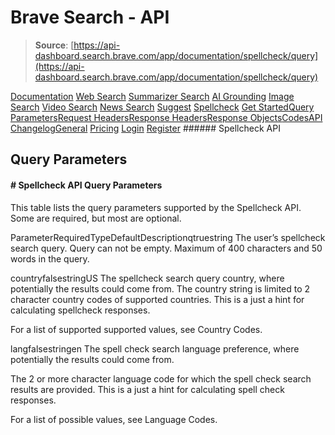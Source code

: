 # Brave Search - API

> **Source**: [https://api-dashboard.search.brave.com/app/documentation/spellcheck/query](https://api-dashboard.search.brave.com/app/documentation/spellcheck/query)


[](https://api-dashboard.search.brave.com/app/dashboard)  [](https://api-dashboard.search.brave.com/app/dashboard)  [Documentation](https://api-dashboard.search.brave.com/app/documentation) [Web Search](https://api-dashboard.search.brave.com/app/documentation/web-search) [Summarizer Search](https://api-dashboard.search.brave.com/app/documentation/summarizer-search) [AI Grounding](https://api-dashboard.search.brave.com/app/documentation/ai-grounding) [Image Search](https://api-dashboard.search.brave.com/app/documentation/image-search) [Video Search](https://api-dashboard.search.brave.com/app/documentation/video-search) [News Search](https://api-dashboard.search.brave.com/app/documentation/news-search) [Suggest](https://api-dashboard.search.brave.com/app/documentation/suggest) [Spellcheck](https://api-dashboard.search.brave.com/app/documentation/spellcheck) [Get Started](https://api-dashboard.search.brave.com/app/documentation/spellcheck/get-started)[Query Parameters](https://api-dashboard.search.brave.com/app/documentation/spellcheck/query)[Request Headers](https://api-dashboard.search.brave.com/app/documentation/spellcheck/request-headers)[Response Headers](https://api-dashboard.search.brave.com/app/documentation/spellcheck/response-headers)[Response Objects](https://api-dashboard.search.brave.com/app/documentation/spellcheck/responses)[Codes](https://api-dashboard.search.brave.com/app/documentation/spellcheck/codes)[API Changelog](https://api-dashboard.search.brave.com/app/documentation/spellcheck/api-changelog)[General](https://api-dashboard.search.brave.com/app/documentation/general) [Pricing](https://api-dashboard.search.brave.com/app/plans)    [Login](https://api-dashboard.search.brave.com/login) [Register](https://api-dashboard.search.brave.com/register) ###### Spellcheck API

 ## Query Parameters

 #### # Spellcheck API Query Parameters

 This table lists the query parameters supported by the Spellcheck API. Some are required, but
    most are optional.

 ParameterRequiredTypeDefaultDescriptionqtruestring The user’s spellcheck search query. Query can not be empty.         Maximum of 400 characters and 50 words in the query.

countryfalsestringUS The spellcheck search query country, where potentially the results         could come from. The country string is limited to 2 character country         codes of supported countries. This is a just a hint for calculating         spellcheck responses.

For a list of supported supported values, see         Country Codes.

langfalsestringen The spell check search language preference, where potentially the         results could come from.

The 2 or more character language code for which the spell check         search results are provided. This is a just a hint for calculating         spell check responses.

For a list of possible values, see         Language Codes.

 